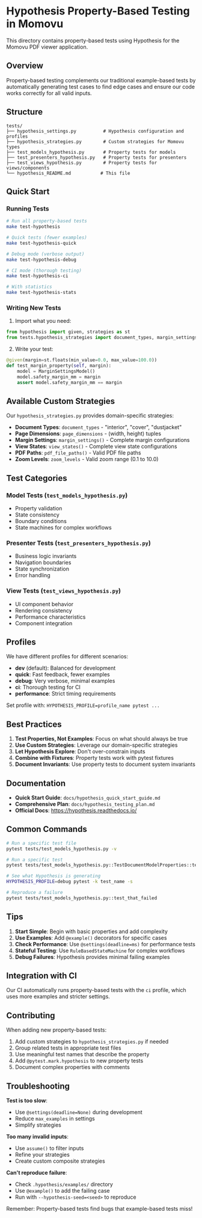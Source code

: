 # Hypothesis Property-Based Testing in Momovu

This directory contains property-based tests using Hypothesis for the Momovu PDF viewer application.

## Overview

Property-based testing complements our traditional example-based tests by automatically generating test cases to find edge cases and ensure our code works correctly for all valid inputs.

## Structure

```
tests/
├── hypothesis_settings.py          # Hypothesis configuration and profiles
├── hypothesis_strategies.py        # Custom strategies for Momovu types
├── test_models_hypothesis.py       # Property tests for models
├── test_presenters_hypothesis.py   # Property tests for presenters
├── test_views_hypothesis.py        # Property tests for views/components
└── hypothesis_README.md           # This file
```

## Quick Start

### Running Tests

```bash
# Run all property-based tests
make test-hypothesis

# Quick tests (fewer examples)
make test-hypothesis-quick

# Debug mode (verbose output)
make test-hypothesis-debug

# CI mode (thorough testing)
make test-hypothesis-ci

# With statistics
make test-hypothesis-stats
```

### Writing New Tests

1. Import what you need:
```python
from hypothesis import given, strategies as st
from tests.hypothesis_strategies import document_types, margin_settings
```

2. Write your test:
```python
@given(margin=st.floats(min_value=0.0, max_value=100.0))
def test_margin_property(self, margin):
    model = MarginSettingsModel()
    model.safety_margin_mm = margin
    assert model.safety_margin_mm == margin
```

## Available Custom Strategies

Our `hypothesis_strategies.py` provides domain-specific strategies:

- **Document Types**: `document_types` - "interior", "cover", "dustjacket"
- **Page Dimensions**: `page_dimensions` - (width, height) tuples
- **Margin Settings**: `margin_settings()` - Complete margin configurations
- **View States**: `view_states()` - Complete view state configurations
- **PDF Paths**: `pdf_file_paths()` - Valid PDF file paths
- **Zoom Levels**: `zoom_levels` - Valid zoom range (0.1 to 10.0)

## Test Categories

### Model Tests (`test_models_hypothesis.py`)
- Property validation
- State consistency
- Boundary conditions
- State machines for complex workflows

### Presenter Tests (`test_presenters_hypothesis.py`)
- Business logic invariants
- Navigation boundaries
- State synchronization
- Error handling

### View Tests (`test_views_hypothesis.py`)
- UI component behavior
- Rendering consistency
- Performance characteristics
- Component integration

## Profiles

We have different profiles for different scenarios:

- **dev** (default): Balanced for development
- **quick**: Fast feedback, fewer examples
- **debug**: Very verbose, minimal examples
- **ci**: Thorough testing for CI
- **performance**: Strict timing requirements

Set profile with: `HYPOTHESIS_PROFILE=profile_name pytest ...`

## Best Practices

1. **Test Properties, Not Examples**: Focus on what should always be true
2. **Use Custom Strategies**: Leverage our domain-specific strategies
3. **Let Hypothesis Explore**: Don't over-constrain inputs
4. **Combine with Fixtures**: Property tests work with pytest fixtures
5. **Document Invariants**: Use property tests to document system invariants

## Documentation

- **Quick Start Guide**: `docs/hypothesis_quick_start_guide.md`
- **Comprehensive Plan**: `docs/hypothesis_testing_plan.md`
- **Official Docs**: https://hypothesis.readthedocs.io/

## Common Commands

```bash
# Run a specific test file
pytest tests/test_models_hypothesis.py -v

# Run a specific test
pytest tests/test_models_hypothesis.py::TestDocumentModelProperties::test_document_consistency -v

# See what Hypothesis is generating
HYPOTHESIS_PROFILE=debug pytest -k test_name -s

# Reproduce a failure
pytest tests/test_models_hypothesis.py::test_that_failed
```

## Tips

1. **Start Simple**: Begin with basic properties and add complexity
2. **Use Examples**: Add `@example()` decorators for specific cases
3. **Check Performance**: Use `@settings(deadline=ms)` for performance tests
4. **Stateful Testing**: Use `RuleBasedStateMachine` for complex workflows
5. **Debug Failures**: Hypothesis provides minimal failing examples

## Integration with CI

Our CI automatically runs property-based tests with the `ci` profile, which uses more examples and stricter settings.

## Contributing

When adding new property-based tests:

1. Add custom strategies to `hypothesis_strategies.py` if needed
2. Group related tests in appropriate test files
3. Use meaningful test names that describe the property
4. Add `@pytest.mark.hypothesis` to new property tests
5. Document complex properties with comments

## Troubleshooting

**Test is too slow**: 
- Use `@settings(deadline=None)` during development
- Reduce `max_examples` in settings
- Simplify strategies

**Too many invalid inputs**:
- Use `assume()` to filter inputs
- Refine your strategies
- Create custom composite strategies

**Can't reproduce failure**:
- Check `.hypothesis/examples/` directory
- Use `@example()` to add the failing case
- Run with `--hypothesis-seed=<seed>` to reproduce

Remember: Property-based tests find bugs that example-based tests miss!